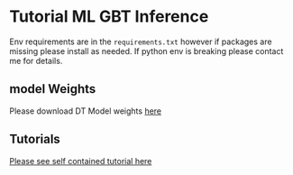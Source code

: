 # Tutorial ML GBT Inference
Env requirements are in the `requirements.txt` however if packages are missing please install as needed. If python env is breaking please contact me for details.
## model Weights
Please download DT Model weights [here](https://storage.googleapis.com/deepseti/random_forest_1000_v4.joblib)
## Tutorials
[Please see self contained tutorial here](https://github.com/PetchMa/GBT_ML_Inference/blob/main/tutorial.ipynb)

